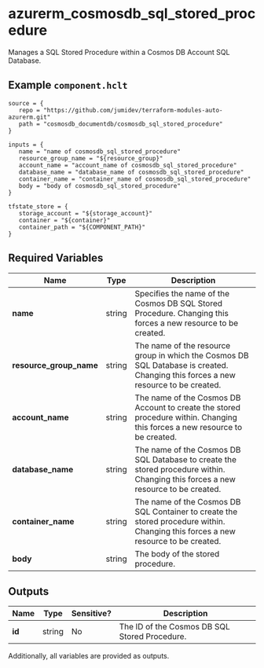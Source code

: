 # azurerm_cosmosdb_sql_stored_procedure

Manages a SQL Stored Procedure within a Cosmos DB Account SQL Database.

## Example `component.hclt`

```hcl
source = {
   repo = "https://github.com/jumidev/terraform-modules-auto-azurerm.git" 
   path = "cosmosdb_documentdb/cosmosdb_sql_stored_procedure" 
}

inputs = {
   name = "name of cosmosdb_sql_stored_procedure" 
   resource_group_name = "${resource_group}" 
   account_name = "account_name of cosmosdb_sql_stored_procedure" 
   database_name = "database_name of cosmosdb_sql_stored_procedure" 
   container_name = "container_name of cosmosdb_sql_stored_procedure" 
   body = "body of cosmosdb_sql_stored_procedure" 
}

tfstate_store = {
   storage_account = "${storage_account}" 
   container = "${container}" 
   container_path = "${COMPONENT_PATH}" 
}

```

## Required Variables

| Name | Type |  Description |
| ---- | --------- |  ----------- |
| **name** | string |  Specifies the name of the Cosmos DB SQL Stored Procedure. Changing this forces a new resource to be created. | 
| **resource_group_name** | string |  The name of the resource group in which the Cosmos DB SQL Database is created. Changing this forces a new resource to be created. | 
| **account_name** | string |  The name of the Cosmos DB Account to create the stored procedure within. Changing this forces a new resource to be created. | 
| **database_name** | string |  The name of the Cosmos DB SQL Database to create the stored procedure within. Changing this forces a new resource to be created. | 
| **container_name** | string |  The name of the Cosmos DB SQL Container to create the stored procedure within. Changing this forces a new resource to be created. | 
| **body** | string |  The body of the stored procedure. | 



## Outputs

| Name | Type | Sensitive? | Description |
| ---- | ---- | --------- | --------- |
| **id** | string | No  | The ID of the Cosmos DB SQL Stored Procedure. | 

Additionally, all variables are provided as outputs.
